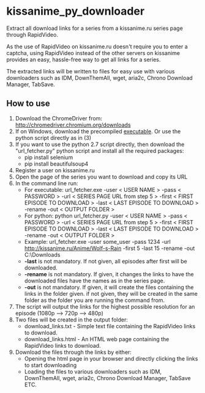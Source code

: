 # kissanime_py_downloader
Extract all download links for a series from a kissanime.ru series page through RapidVideo.

As the use of RapidVideo on kissanime.ru doesn't require you to enter a captcha, using RapidVideo instead of the other servers on kissanime provides an easy, hassle-free way to get all links for a series.

The extracted links will be written to files for easy use with various downloaders such as IDM, DownThemAll, wget, aria2c, Chrono Download Manager, TabSave.

## How to use
1. Download the ChromeDriver from: http://chromedriver.chromium.org/downloads
2. If on Windows, download the precompiled [executable](https://github.com/itaybia/kissanime_py_downloader/releases/download/v1.0.1/url_fetcher.exe). Or use the python script directly as in (3)
3. If you want to use the python 2.7 script directly, then download the "url_fetcher.py" python script and install all the required packages:
    * pip install selenium
    * pip install beautifulsoup4
4. Register a user on kissanime.ru
5. Open the page of the series you want to download and copy its URL
6. In the command line run:
    * For executable: url_fetcher.exe -user < USER NAME > -pass < PASSWORD > -url < SERIES PAGE URL from step 5 > -first < FIRST EPISODE TO DOWNLOAD > -last < LAST EPISODE TO DOWNLOAD > -rename -out < OUTPUT FOLDER >
    * For python: python url_fetcher.py -user < USER NAME > -pass < PASSWORD > -url < SERIES PAGE URL from step 5 > -first < FIRST EPISODE TO DOWNLOAD > -last < LAST EPISODE TO DOWNLOAD > -rename -out < OUTPUT FOLDER >
    * Example: url_fetcher.exe -user some_user -pass 1234 -url http://kissanime.ru/Anime/Wolf-s-Rain -first 5 -last 15 -rename -out C:\Downloads
    * **-last** is not mandatory. If not given, all episodes after first will be downloaded.
    * **-rename** is not mandatory. If given, it changes the links to have the downloaded files have the names as in the series page.
    * **-out** is not mandatory. If given, it will create the files containing the links in the folder given. if not given, they will be created in the same folder as the folder you are running the command from.
7. The script will output the links for the highest possible resolution for an episode (1080p --> 720p --> 480p)
8. Two files will be created in the output folder:
    * download_links.txt - Simple text file containing the RapidVideo links to download.
    * download_links.html - An HTML web page containing the RapidVideo links to download.
9. Download the files through the links by either:
    * Opening the html page in your browser and directly clicking the links to start downloading
    * Loading the files to various downloaders such as IDM, DownThemAll, wget, aria2c, Chrono Download Manager, TabSave ETC.
